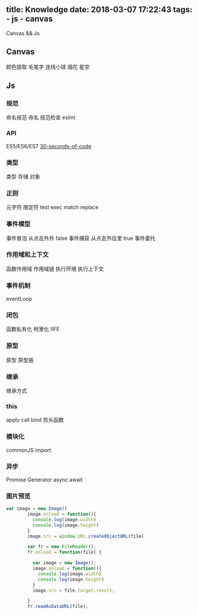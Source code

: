 title: Knowledge
date: 2018-03-07 17:22:43
tags:
    - js
    - canvas
---
Canvas && Js
<!--more-->
## Canvas
颜色提取
毛笔字
连线小球
烟花
星空

## Js

### 规范
命名规范
命名
规范检查
eslint

### API
ES5/ES6/ES7
[30-seconds-of-code](https://github.com/Chalarangelo/30-seconds-of-code)

### 类型
类型 
存储
对象

### 正则
元字符
限定符
test exec match
replace
### 事件模型
事件冒泡 从点击外外    false
事件捕获 从点击外往里  true
事件委托

### 作用域和上下文
函数作用域
作用域链
执行环境
执行上下文

### 事件机制
eventLoop


### 闭包
函数私有化
柯里化
IIFE

### 原型
原型
原型链
### 继承
继承方式
### this
apply call bind 剪头函数
### 模块化
commonJS
import

### 异步
Promise
Generator
async await

### 图片预览
```javascript
var image = new Image()
        image.onload = function(){
          console.log(image.width)
          console.log(image.height)
        }
        image.src = window.URL.createObjectURL(file)

        var fr = new FileReader();
        fr.onload = function(file) {

          var image = new Image();
          image.onload = function(){
            console.log(image.width)
            console.log(image.height)
          }
          image.src = file.target.result;

        }
        fr.readAsDataURL(file);
```





